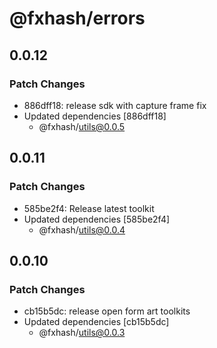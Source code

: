 # @fxhash/errors

## 0.0.12

### Patch Changes

- 886dff18: release sdk with capture frame fix
- Updated dependencies [886dff18]
  - @fxhash/utils@0.0.5

## 0.0.11

### Patch Changes

- 585be2f4: Release latest toolkit
- Updated dependencies [585be2f4]
  - @fxhash/utils@0.0.4

## 0.0.10

### Patch Changes

- cb15b5dc: release open form art toolkits
- Updated dependencies [cb15b5dc]
  - @fxhash/utils@0.0.3
